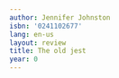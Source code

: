 ```yaml
---
author: Jennifer Johnston
isbn: '0241102677'
lang: en-us
layout: review
title: The old jest
year: 0
---
```


